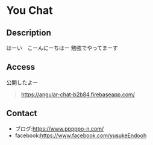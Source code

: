 # You Chat

## Description

はーい　こーんにーちはー
勉強でやってまーす

## Access

公開したよー
> https://angular-chat-b2b84.firebaseapp.com/

## Contact

- ブログ:https://www.pppppo-n.com/
- facebook:https://www.facebook.com/yusukeEndooh
